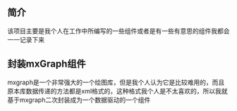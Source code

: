 ## 简介
该项目主要是我个人在工作中所编写的一些组件或者是有一些有意思的组件我都会一一记录下来
## 封装mxGraph组件
mxgraph是一个非常强大的一个绘图库，但是我个人认为它是比较难用的，而且原本库数据传递的方法都是xml格式的，这种格式我个人是不太喜欢的，所以我就基于mxgraph二次封装成为一个数据驱动的一个组件
